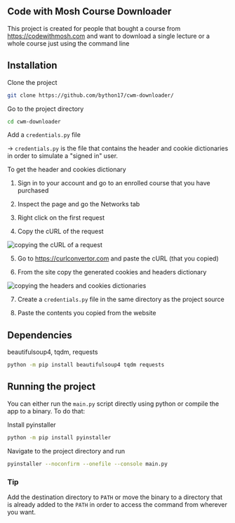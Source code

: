 ## Code with Mosh Course Downloader

This project is created for people that bought a course from https://codewithmosh.com and want to download a single lecture or a whole course just using the command line

## Installation

Clone the project

```bash
git clone https://github.com/bython17/cwm-downloader/
```

Go to the project directory

```bash
cd cwm-downloader
```

Add a `credentials.py` file

-> `credentials.py` is the file that contains the header and cookie dictionaries in order to simulate a "signed in" user.

To get the header and cookies dictionary

1. Sign in to your account and go to an enrolled course that you have purchased

2. Inspect the page and go the Networks tab

3. Right click on the first request

4. Copy the cURL of the request

![copying the cURL of a request](https://drive.google.com/uc?id=1Vlyed-H9NrAMsSVSsVLEC19M6WxW-eJV)

5. Go to https://curlconvertor.com and paste the cURL (that you copied)

6. From the site copy the generated cookies and headers dictionary

![copying the headers and cookies dictionaries](https://drive.google.com/uc?id=1zPgUTP0gjpE7T5671bO3zElpwvat5IyP)

7. Create a `credentials.py` file in the same directory as the project source

8. Paste the contents you copied from the website

## Dependencies

beautifulsoup4, tqdm, requests

```bash
python -m pip install beautifulsoup4 tqdm requests
```

## Running the project

You can either run the `main.py` script directly using python or compile the app to a binary. To do that:

Install pyinstaller

```bash
python -m pip install pyinstaller
```

Navigate to the project directory and run

```bash
pyinstaller --noconfirm --onefile --console main.py
```

### Tip

Add the destination directory to `PATH` or move the binary to a directory that is already added to the `PATH` in order to access the command from wherever you want.
